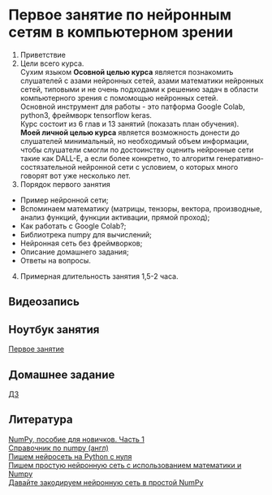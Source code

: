 # Первое занятие по нейронным сетям в компьютерном зрении

1) Приветствие
2) Цели всего курса.<br>Сухим языком **Осовной целью курса** является познакомить слушателей с азами нейронных сетей, азами математики нейронных сетей, типовыми и не очень подходами к решению задач в области компьютерного зрения с помомощью нейронных сетей.<br>Основной инструмент для работы - это патформа Google Colab, python3, фреймворк tensorflow keras.<br>Курс состоит из 6 глав и 13 занятий (показать план обучения).<br>**Моей личной целью курса** является возможность донести до слушателей минимальный, но необходимый объем информации, чтобы слушатели смогли по достоинству оценить нейронные сети такие как DALL-E, а если более конкретно, то алгоритм генеративно-состязательной нейронной сети с условием, о которых много говорят вот уже несколько лет.
3) Порядок первого занятия
- Пример нейронной сети;
- Вспоминаем математику (матрицы, тензоры, вектора, производные, анализ функций, функции активации, прямой проход);
- Как работать с Google Colab?;
- Библиотрека numpy для вычислений;
- Нейронная сеть без фреймворков;
- Описание домашнего задания;
- Ответы на вопросы.
4) Примерная длительность занятия 1,5-2 часа.


## Видеозапись

## Ноутбук занятия
[Первое занятие](https://colab.research.google.com/drive/1mQJz3WPY72GG61ko3ZumlcNxS3PA2j_t?usp=sharing)

## Домашнее задание
[ДЗ](https://colab.research.google.com/drive/1iht2hNzaeNp5faew9hHRJBoIiSyvV2eM?usp=sharing)

## Литература
[NumPy, пособие для новичков. Часть 1](https://habr.com/ru/post/121031/)<br>
[Справочник по numpy (англ)](https://numpy.org/doc/stable/reference/)<br>
[Пишем нейросеть на Python с нуля](https://proglib.io/p/pishem-neyroset-na-python-s-nulya-2020-10-07)<br>
[Пишем простую нейронную сеть с использованием математики и Numpy](https://habr.com/ru/post/460589/)<br>
[Давайте закодируем нейронную сеть в простой NumPy](https://machinelearningmastery.ru/lets-code-a-neural-network-in-plain-numpy-ae7e74410795/)
